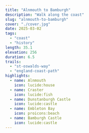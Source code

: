 ```yaml
---
title: "Alnmouth to Bamburgh"
description: "Walk along the coast"
slug: "alnmouth-to-bamburgh"
cover: "./cover.jpg"
date: 2025-03-02
tags:
  - "coast"
  - "history"
length: 35.1
elevation: 256
duration: 6.5
trails:
  - "st-oswalds-way"
  - "england-coast-path"
highlights:
  - name: Alnmouth
    icon: lucide:house
  - name: Craster
    icon: lucide:fish
  - name: Dunstanburgh Castle
    icon: lucide:castle
  - name: Embleton Bay
    icon: proicons:beach
  - name: Bamburgh Castle
    icon: lucide:castle
---
```

